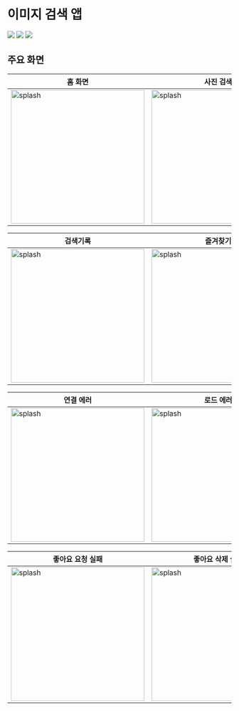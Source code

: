 # 이미지 검색 앱
<div>
<img src="https://img.shields.io/badge/Kotlin-7F52FF?style=for-the-badge&logo=Kotlin&logoColor=white">
 <img src="https://img.shields.io/badge/jetpackcompose-4285F4?style=for-the-badge&logo=jetpackcompose&logoColor=white">
 <img src="https://img.shields.io/badge/android-34A853?style=for-the-badge&logo=android&logoColor=white">

</div>

##  주요 화면

|홈 화면|사진 검색|
|------|---|
|<img width="300" alt="splash" src="https://github.com/dongykung/Swing_Assignment/assets/92030316/7d74ef67-1290-4df7-b653-51648a4be43c">|<img width="300" alt="splash" src="https://github.com/dongykung/Swing_Assignment/assets/92030316/432ed317-94af-4318-ab27-32f9ca30e4f6">|


|검색기록|즐겨찾기|
|------|---|
|<img width="300" alt="splash" src="https://github.com/dongykung/Swing_Assignment/assets/92030316/fb1420c9-060d-45df-9721-e301a4fb29ed">|<img width="300" alt="splash" src="https://github.com/dongykung/Swing_Assignment/assets/92030316/26431682-f5c1-48ca-acc7-b9f7b4686bd7">|


|연결 에러|로드 에러|
|------|---|
|<img width="300" alt="splash" src="https://github.com/dongykung/Swing_Assignment/assets/92030316/a645a55b-dd6c-43c5-aece-eb820395c468">|<img width="300" alt="splash" src="https://github.com/dongykung/Swing_Assignment/assets/92030316/6ebed5fb-f73b-4903-8aad-6f0f86ad122c">|


|좋아요 요청 실패|좋아요 삭제 실패|
|------|---|
|<img width="300" alt="splash" src="https://github.com/dongykung/Swing_Assignment/assets/92030316/99b2b866-9ce1-4233-9ad1-c283c41a62dd">|<img width="300" alt="splash" src="https://github.com/dongykung/Swing_Assignment/assets/92030316/fcc90293-6df8-478a-ae4c-ce5553069005">|

